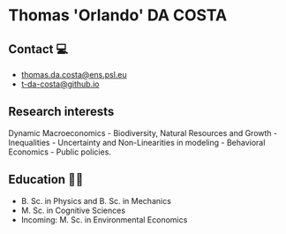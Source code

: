 # Thomas 'Orlando' DA COSTA
## Contact 💻
- thomas.da.costa@ens.psl.eu
- t-da-costa@github.io

## Research interests
Dynamic Macroeconomics - Biodiversity, Natural Resources and Growth - Inequalities - Uncertainty and Non-Linearities in modeling - Behavioral Economics - Public policies.
## Education 🧑‍🎓
- B. Sc. in Physics and B. Sc. in Mechanics
- M. Sc. in Cognitive Sciences
- Incoming: M. Sc. in Environmental Economics

<!--
**Dac-T/Dac-T** is a ✨ _special_ ✨ repository because its `README.md` (this file) appears on your GitHub profile.

Here are some ideas to get you started:

- 🔭 I’m currently working on ...
- 🌱 I’m currently learning ...
- 👯 I’m looking to collaborate on ...
- 🤔 I’m looking for help with ...
- 💬 Ask me about ...
- 📫 How to reach me: ...
- 😄 Pronouns: ...
- ⚡ Fun fact: ...
-->
